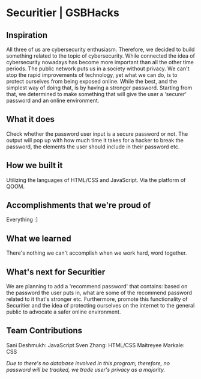 Securitier | GSBHacks
==================
## Inspiration
All three of us are cybersecurity enthusiasm. Therefore, we decided to build something related to the topic of cybersecurity. While connected the idea of cybersecurity nowadays has become more important than all the other time periods. The public network puts us in a society without privacy. We can't stop the rapid improvements of technology, yet what we can do, is to protect ourselves from being exposed online. While the best, and the simplest way of doing that, is by having a stronger password. Starting from that, we determined to make something that will give the user a 'securer' password and an online environment.

## What it does
Check whether the password user input is a secure password or not. The output will pop up with how much time it takes for a hacker to break the password, the elements the user should include in their password etc.

## How we built it
Utilizing the languages of HTML/CSS and JavaScript. Via the platform of QOOM.

## Accomplishments that we're proud of
Everything :]

## What we learned
There's nothing we can't accomplish when we work hard, word together.

## What's next for Securitier
We are planning to add a 'recommend password' that contains: based on the password the user puts in, what are some of the recommend password related to it that's stronger etc. Furthermore, promote this functionality of Securitier and the idea of protecting ourselves on the internet to the general public to advocate a safer online environment.

## Team Contributions
Sani Deshmukh: JavaScript
Sven Zhang: HTML/CSS
Maitreyee Markale: CSS

_Due to there's no database involved in this program; therefore, no password will be tracked, we trade user's privacy as a majority._
